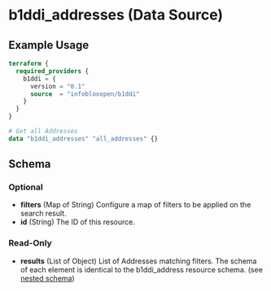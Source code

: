# b1ddi_addresses (Data Source)

## Example Usage

```terraform
terraform {
  required_providers {
    b1ddi = {
      version = "0.1"
      source  = "infobloxopen/b1ddi"
    }
  }
}

# Get all Addresses
data "b1ddi_addresses" "all_addresses" {}
```

## Schema

### Optional

- **filters** (Map of String) Configure a map of filters to be applied on the search result.
- **id** (String) The ID of this resource.

### Read-Only

- **results** (List of Object) List of Addresses matching filters. The schema of each element is identical to the b1ddi_address resource schema. (see [nested schema](../resources/address.md))
